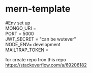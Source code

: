 ﻿# mern-template

#Env set up <br />
MONGO_URI = <br />
PORT = 5000 <br />
JWT_SECRET = "can be wutever" <br />
NODE_ENV= development <br />
MAILTRAP_TOKEN = <br />

for create repo fron this repo <br />
https://stackoverflow.com/a/69206182
